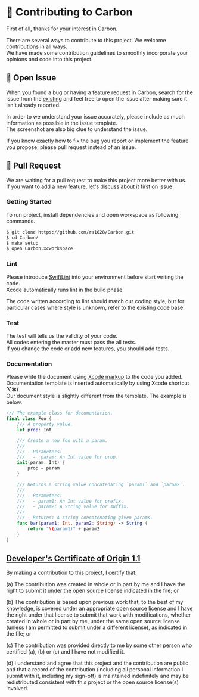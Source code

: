 # 🚴 Contributing to Carbon

First of all, thanks for your interest in Carbon.  

There are several ways to contribute to this project. We welcome contributions in all ways.  
We have made some contribution guidelines to smoothly incorporate your opinions and code into this project.  

## 📝 Open Issue

When you found a bug or having a feature request in Carbon, search for the issue from the [existing](https://github.com/ra1028/Carbon/issues) and feel free to open the issue after making sure it isn't already reported.  

In order to we understand your issue accurately, please include as much information as possible in the issue template.  
The screenshot are also big clue to understand the issue.  

If you know exactly how to fix the bug you report or implement the feature you propose, please pull request instead of an issue.  

## 🚀 Pull Request

We are waiting for a pull request to make this project more better with us.  
If you want to add a new feature, let's discuss about it first on issue.  

### Getting Started

To run project, install dependencies and open workspace as following commands.  

```bash
$ git clone https://github.com/ra1028/Carbon.git
$ cd Carbon/
$ make setup
$ open Carbon.xcworkspace
```

### Lint

Please introduce [SwiftLint](https://github.com/realm/SwiftLint) into your environment before start writing the code.  
Xcode automatically runs lint in the build phase.  

The code written according to lint should match our coding style, but for particular cases where style is unknown, refer to the existing code base.  

### Test

The test will tells us the validity of your code.  
All codes entering the master must pass the all tests.  
If you change the code or add new features, you should add tests.  

### Documentation

Please write the document using [Xcode markup](https://developer.apple.com/library/archive/documentation/Xcode/Reference/xcode_markup_formatting_ref/) to the code you added.  
Documentation template is inserted automatically by using Xcode shortcut **⌥⌘/**.  
Our document style is slightly different from the template. The example is below.  
```swift
/// The example class for documentation.
final class Foo {
    /// A property value.
    let prop: Int

    /// Create a new foo with a param.
    ///
    /// - Parameters:
    ///   -  param: An Int value for prop.
    init(param: Int) {
        prop = param
    }

    /// Returns a string value concatenating `param1` and `param2`.
    ///
    /// - Parameters:
    ///   - param1: An Int value for prefix.
    ///   - param2: A String value for suffix.
    ///
    /// - Returns: A string concatenating given params.
    func bar(param1: Int, param2: String) -> String {
        return "\(param1)" + param2
    }
}
```

## [Developer's Certificate of Origin 1.1](https://elinux.org/Developer_Certificate_Of_Origin)
By making a contribution to this project, I certify that:

(a) The contribution was created in whole or in part by me and I
    have the right to submit it under the open source license
    indicated in the file; or

(b) The contribution is based upon previous work that, to the best
    of my knowledge, is covered under an appropriate open source
    license and I have the right under that license to submit that
    work with modifications, whether created in whole or in part
    by me, under the same open source license (unless I am
    permitted to submit under a different license), as indicated
    in the file; or

(c) The contribution was provided directly to me by some other
    person who certified (a), (b) or (c) and I have not modified
    it.

(d) I understand and agree that this project and the contribution
    are public and that a record of the contribution (including all
    personal information I submit with it, including my sign-off) is
    maintained indefinitely and may be redistributed consistent with
    this project or the open source license(s) involved.
